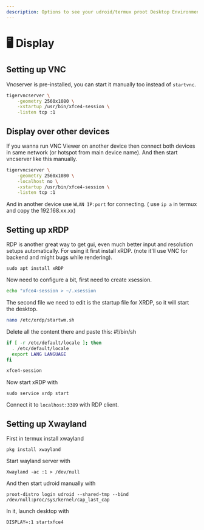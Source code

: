 ```yaml
---
description: Options to see your udroid/termux proot Desktop Environment
---
```


# 🖥️ Display

## Setting up VNC

Vncserver is pre-installed, you can start it manually too instead of `startvnc`.

```bash
tigervncserver \
    -geometry 2560x1080 \
    -xstartup /usr/bin/xfce4-session \
    -listen tcp :1 
```

## Display over other devices

If you wanna run VNC Viewer on another device then connect both devices in same network (or hotspot from main device name). And then start vncserver like this manually.

```bash
tigervncserver \
    -geometry 2560x1080 \
    -localhost no \
    -xstartup /usr/bin/xfce4-session \
    -listen tcp :1 
```

And in another device use `WLAN IP:port` for connecting. ( use `ip a` in termux and copy the 192.168.xx.xx)

## Setting up xRDP

RDP is another great way to get gui, even much better input and resolution setups automatically. For using it first install xRDP. (note it'll use VNC for backend and might bugs while rendering).

```
sudo apt install xRDP
```

Now need to configure a bit, first need to create xsession.

```bash
echo "xfce4-session > ~/.xsession
```

The second file we need to edit is the startup file for XRDP, so it will start the desktop.

```bash
nano /etc/xrdp/startwm.sh
```

Delete all the content there and paste this: #!/bin/sh

```bash
if [ -r /etc/default/locale ]; then
  . /etc/default/locale
  export LANG LANGUAGE
fi

xfce4-session 
```

Now start xRDP with

```
sudo service xrdp start
```

Connect it to `localhost:3389` with RDP client.

## Setting up Xwayland

First in termux install xwayland

```
pkg install xwayland
```

Start wayland server with

```
Xwayland -ac :1 > /dev/null
```

And then start udroid manually with

```
proot-distro login udroid --shared-tmp --bind /dev/null:proc/sys/kernel/cap_last_cap
```

In it, launch desktop with

```
DISPLAY=:1 startxfce4
```
